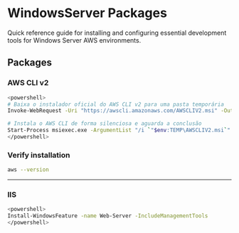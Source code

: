 # WindowsServer Packages

Quick reference guide for installing and configuring essential development tools for Windows Server AWS environments.

## Packages

### AWS CLI v2

```bash
<powershell>
# Baixa o instalador oficial do AWS CLI v2 para uma pasta temporária
Invoke-WebRequest -Uri "https://awscli.amazonaws.com/AWSCLIV2.msi" -OutFile "$env:TEMP\AWSCLIV2.msi"

# Instala o AWS CLI de forma silenciosa e aguarda a conclusão
Start-Process msiexec.exe -ArgumentList "/i `"$env:TEMP\AWSCLIV2.msi`" /qn" -Wait
</powershell>
```

### Verify installation

```bash
aws --version
```

---
    
### IIS

```bash
<powershell>
Install-WindowsFeature -name Web-Server -IncludeManagementTools
</powershell>
```

